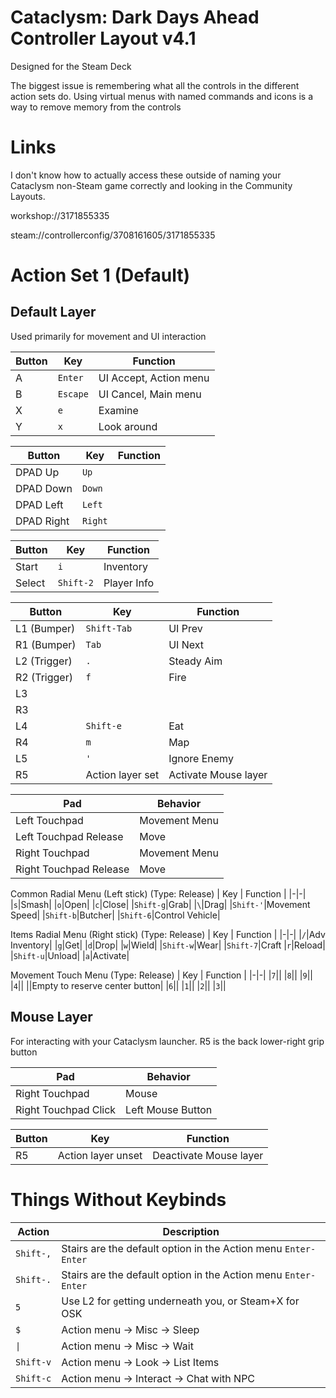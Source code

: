 # Cataclysm: Dark Days Ahead Controller Layout v4.1
Designed for the Steam Deck

The biggest issue is remembering what all the controls in the different action sets do. Using virtual menus with named commands and icons is a way to remove memory from the controls

# Links
I don't know how to actually access these outside of naming your Cataclysm non-Steam game correctly and looking in the Community Layouts.

workshop://3171855335

steam://controllerconfig/3708161605/3171855335

# Action Set 1 (Default)
## Default Layer
Used primarily for movement and UI interaction

| Button | Key | Function |
|-|-|-|
|A|`Enter`|UI Accept, Action menu|
|B|`Escape`|UI Cancel, Main menu|
|X|`e`|Examine|
|Y|`x`|Look around|

| Button | Key | Function |
|-|-|-|
|DPAD Up|`Up`||
|DPAD Down|`Down`||
|DPAD Left|`Left`||
|DPAD Right|`Right`||

| Button | Key | Function |
|-|-|-|
|Start|`i`|Inventory|
|Select|`Shift-2`|Player Info|

| Button | Key | Function |
|-|-|-|
|L1 (Bumper)|`Shift-Tab`|UI Prev|
|R1 (Bumper)|`Tab`|UI Next|
|L2 (Trigger)|`.`|Steady Aim|
|R2 (Trigger)|`f`|Fire|
|L3||
|R3||
|L4|`Shift-e`|Eat|
|R4|`m`|Map|
|L5|`'`|Ignore Enemy|
|R5|Action layer set|Activate Mouse layer|

|Pad|Behavior|
|-|-|
|Left Touchpad|Movement Menu|
|Left Touchpad Release|Move|
|Right Touchpad|Movement Menu|
|Right Touchpad Release|Move|

Common Radial Menu (Left stick) (Type: Release)
| Key | Function |
|-|-|
|`s`|Smash|
|`o`|Open|
|`c`|Close|
|`Shift-g`|Grab|
|`\`|Drag|
|`Shift-'`|Movement Speed|
|`Shift-b`|Butcher|
|`Shift-6`|Control Vehicle|

Items Radial Menu (Right stick) (Type: Release)
| Key | Function |
|-|-|
|`/`|Adv Inventory|
|`g`|Get|
|`d`|Drop|
|`w`|Wield|
|`Shift-w`|Wear|
|`Shift-7`|Craft
|`r`|Reload|
|`Shift-u`|Unload|
|`a`|Activate|

Movement Touch Menu  (Type: Release)
| Key | Function |
|-|-|
|`7`||
|`8`||
|`9`||
|`4`||
||Empty to reserve center button|
|`6`||
|`1`||
|`2`||
|`3`||

## Mouse Layer
For interacting with your Cataclysm launcher. R5 is the back lower-right grip button

|Pad|Behavior|
|-|-|
|Right Touchpad|Mouse|
|Right Touchpad Click|Left Mouse Button|

| Button | Key | Function |
|-|-|-|
|R5|Action layer unset|Deactivate Mouse layer|

# Things Without Keybinds

|Action|Description|
|-|-|
|`Shift-,`|Stairs are the default option in the Action menu `Enter-Enter`|
|`Shift-.`|Stairs are the default option in the Action menu `Enter-Enter`|
|`5`|Use L2 for `g`etting underneath you, or Steam+X for OSK|
|`$`|Action menu -> Misc -> Sleep|
|`\|`|Action menu -> Misc -> Wait|
|`Shift-v`|Action menu -> Look -> List Items|
|`Shift-c`|Action menu -> Interact -> Chat with NPC|
